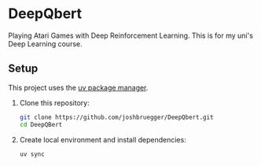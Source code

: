 # DeepQbert

Playing Atari Games with Deep Reinforcement Learning. This is for my uni's Deep Learning course.

## Setup

This project uses the [uv package manager](https://docs.astral.sh/uv/getting-started/installation/).

1. Clone this repository:

   ```bash
   git clone https://github.com/joshbruegger/DeepQbert.git
   cd DeepQBert
   ```

2. Create local environment and install dependencies:
   ```bash
   uv sync
   ```
